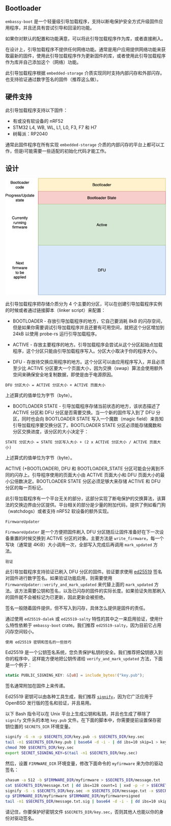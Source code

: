 ## Bootloader

`embassy-boot` 是一个轻量级引导加载程序，支持以断电保护安全方式升级固件应用程序，并且还具有尝试引导和回滚的功能。

如果你对默认的配置和功能满意，可以将此引导加载程序作为库，或者直接刷入。

在设计上，引导加载程序不提供任何网络功能。通常是用户应用提供网络功能来获取最新的固件，使用此引导加载程序作为更新固件的库，或者使用此引导加载程序作为库并自己添加这个（网络）功能。

此引导加载程序根据 `embedded-storage` 介质实现同时支持内部闪存和外部闪存。也支持验证通过数字签名的固件（推荐这么做）。

## 硬件支持

此引导加载程序支持以下固件：

* 有或没有软设备的 nRF52
* STM32 L4, WB, WL, L1, L0, F3, F7 和 H7
* 树莓派：RP2040

通常此固件程序在所有实现 `embedded-storage` 介质的内部闪存的平台上都可以工作，但是i可能需要一些适配的初始化代码才能工作。

## 设计

![Bootloader flash layout](image/bootloader-flash-layout.png)

此引导加载程序把存储介质分为 4 个主要的分区，可以在创建引导加载程序实例的时候或者通过链接脚本（linker script）来配置：

* BOOTLOADER - 存放引导加载程序的地方，它自己要消耗 8kB 的闪存空间，但是如果你需要调试引导加载程序并且还要有可用空间，就把这个分区增加到 24kB 以使用 probe-rs 运行引导加载程序。


* ACTIVE - 存放主要程序的地方。引导加载程序会尝试从这个分区起始点加载程序，这个分区只能由引导加载程序写入。分区大小取决于你的程序大小。

* DFU - 存放待交换应用程序的地方。这个分区可以由应用程序写入，并且必须至少比 ACTIVE 分区要大一个页面大小，因为交换（swap）算法会使用额外空间来确保安全地复制数据，即使是由于电源原因。

`DFU 分区大小 = ACTIVE 分区大小 + ACTIVE 页面大小`

上述算式的值单位为字节（byte）。

* BOOTLOADER STATE - 引导加载程序存储当前状态的地方，该状态描述了 ACTIVE 分区和 DFU 分区是否需要交换。当一个新的固件写入到了 DFU 分区，同时也会向 BOOTLOADER STATE 写入一个魔数（magic field）来告知引导加载程序要交换分区了。BOOTLOADER STATE 分区必须能存储魔数和分区交换进度，该分区的大小决定于：

`STATE 分区大小 = STATE 分区写入大小 + (2 x ACTIVE 分区大小 / ACTIVE 页面大小)`

上述算式的值单位为字节（byte）。


ACTIVE (+BOOTLOADER), DFU 和 BOOTLOADER_STATE 分区可能会分离到不同的闪存上。引导程序使用的页面大小由 ACTIVE 页面大小和 DFU 页面大小的最小公倍数决定。BOOTLOADER STATE 分区必须足够大来存储 ACTIVE 和 DFU 分区的每一页标记。

此引导加载程序有一个平台无关的部分，这部分实现了断电保护的交换算法，该算法的交换边界由分区提供。平台相关的部分是少量的附加代码，提供了例如看门狗（watchdogs）或者支持 nRF52 软设备的额外实现。

`FirmwareUpdater`

`FirmwareUpdater` 是一个方便把固件刷入 DFU 分区随后让固件准备好在下一次设备重置的时候交换到 ACTIVE 分区的对象。主要方法是 `write_firmware`，每一个 写块（通常是 4KiB）大小调用一次，全部写入完成后再调用 `mark_updated` 方法。

`验证`

此引导加载程序支持验证已刷入 DFU 分区的固件。验证要求使用 [ed25519](https://ed25519.cr.yp.to/) 签名对固件进行数字签名。如果验证功能启用，则需要使用 `FirmwareUpdater::verify_and_mark_updated` 来代替上面的 `mark_updated` 方法。该方法需要公钥和签名，以及已闪存的固件的实际长度。如果验证失败那刷入的固件就不会被标记为已更新，因此更新会被拒绝。

签名一般随着固件提供，但不写入到闪存，具体怎么提供是固件的责任。

通过使用 `ed25519-dalek` 或 `ed25519-salty` 特性的其中之一来启用验证，使用什么特性依赖于 `embassy-boot` crate。我们推荐 `ed25519-salty`，因为目前它占用闪存空间较小。

`使用 ed25519 密钥和签名的一些技巧`

Ed25519 是一个公钥签名系统，您负责保护私钥的安全。我们推荐把**公**钥嵌入到你的程序中，这样能方便地把公钥传递给 `verify_and_mark_updated` 方法，下面是一个例子：

```rust
static PUBLIC_SIGNING_KEY: &[u8] = include_bytes!("key.pub");
```

签名通常附加在固件上来传递。

Ed25519 密钥可以由各种工具生成，我们推荐 [`signify`](https://man.openbsd.org/signify)，因为它广泛应用于 OpenBSD 发行版的签名和验证，并且易用。

以下 Bash 指令可以在 Unix 平台上生成公钥和私钥，并且也生成了移除了 `signify` 文件头的本地 `key.pub` 文件。在下面的脚本中，你需要提前设置保存密钥位置的 `SECRETS_DIR` 环境变量。

```bash
signify -G -n -p $SECRETS_DIR/key.pub -s $SECRETS_DIR/key.sec
tail -n1 $SECRETS_DIR/key.pub | base64 -d -i - | dd ibs=10 skip=1 > key.pub
chmod 700 $SECRETS_DIR/key.sec
export SECRET_SIGNING_KEY=$(tail -n1 $SECRETS_DIR/key.sec)
```

然后，设置 `FIRMWARE_DIR` 环境变量，修改下面命令的 `myfirmware` 来为你的驱动签名：

```bash
shasum -a 512 -b $FIRMWARE_DIR/myfirmware > $SECRETS_DIR/message.txt
cat $SECRETS_DIR/message.txt | dd ibs=128 count=1 | xxd -p -r > $SECRETS_DIR/message.txt
signify -S -s $SECRETS_DIR/key.sec -m $SECRETS_DIR/message.txt -x $SECRETS_DIR/message.txt.sig
cp $FIRMWARE_DIR/myfirmware $FIRMWARE_DIR/myfirmware+signed
tail -n1 $SECRETS_DIR/message.txt.sig | base64 -d -i - | dd ibs=10 skip=1 >> $FIRMWARE_DIR/myfirmware+signed

```

请记住，你要保护好密钥文件 `$SECRETS_DIR/key.sec`，否则其他人也能以你的身份对驱动签名。